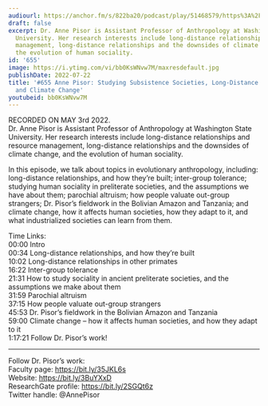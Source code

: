 ```yaml
---
audiourl: https://anchor.fm/s/822ba20/podcast/play/51468579/https%3A%2F%2Fd3ctxlq1ktw2nl.cloudfront.net%2Fstaging%2F2022-4-3%2F699dc136-7811-a965-cb6b-e1958c337185.m4a
draft: false
excerpt: Dr. Anne Pisor is Assistant Professor of Anthropology at Washington State
  University. Her research interests include long-distance relationships and resource
  management, long-distance relationships and the downsides of climate change, and
  the evolution of human sociality.
id: '655'
image: https://i.ytimg.com/vi/bb0KsWNvw7M/maxresdefault.jpg
publishDate: 2022-07-22
title: '#655 Anne Pisor: Studying Subsistence Societies, Long-Distance Relationships,
  and Climate Change'
youtubeid: bb0KsWNvw7M
---
```

<div class="timelinks">

RECORDED ON MAY 3rd 2022.  
Dr. Anne Pisor is Assistant Professor of Anthropology at Washington State University. Her research interests include long-distance relationships and resource management, long-distance relationships and the downsides of climate change, and the evolution of human sociality.

In this episode, we talk about topics in evolutionary anthropology, including: long-distance relationships, and how they’re built; inter-group tolerance; studying human sociality in preliterate societies, and the assumptions we have about them; parochial altruism; how people valuate out-group strangers; Dr. Pisor’s fieldwork in the Bolivian Amazon and Tanzania; and climate change, how it affects human societies, how they adapt to it, and what industrialized societies can learn from them.

Time Links:  
<time>00:00</time> Intro  
<time>00:34</time> Long-distance relationships, and how they’re built  
<time>10:02</time> Long-distance relationships in other primates  
<time>16:22</time> Inter-group tolerance  
<time>21:31</time> How to study sociality in ancient preliterate societies, and the assumptions we make about them  
<time>31:59</time> Parochial altruism  
<time>37:15</time> How people valuate out-group strangers  
<time>45:53</time> Dr. Pisor’s fieldwork in the Bolivian Amazon and Tanzania  
<time>59:00</time> Climate change – how it affects human societies, and how they adapt to it  
<time>1:17:21</time> Follow Dr. Pisor’s work!

---

Follow Dr. Pisor’s work:  
Faculty page: https://bit.ly/35JKL6s  
Website: https://bit.ly/3BuYXxD  
ResearchGate profile: https://bit.ly/2SGQt6z  
Twitter handle: @AnnePisor
</div>

